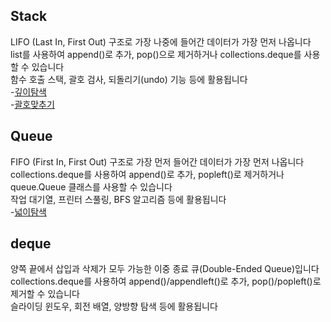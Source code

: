 ## Stack
LIFO (Last In, First Out) 구조로 가장 나중에 들어간 데이터가 가장 먼저 나옵니다<br>
list를 사용하여 append()로 추가, pop()으로 제거하거나 collections.deque를 사용할 수 있습니다<br>
함수 호출 스택, 괄호 검사, 되돌리기(undo) 기능 등에 활용됩니다<br>
-[깊이탐색](Algorithm/스택/ExitMaze_DFS.py)<br>
-[괄호맞추기](Algorithm/스택/stk_bracketMatch.py)<br>

## Queue
FIFO (First In, First Out) 구조로 가장 먼저 들어간 데이터가 가장 먼저 나옵니다<br>
collections.deque를 사용하여 append()로 추가, popleft()로 제거하거나 queue.Queue 클래스를 사용할 수 있습니다<br>
작업 대기열, 프린터 스풀링, BFS 알고리즘 등에 활용됩니다<br>
-[넓이탐색](Algorithm/큐/que_ExitMaze_BFS.py)<br>


## deque
양쪽 끝에서 삽입과 삭제가 모두 가능한 이중 종료 큐(Double-Ended Queue)입니다<br>
collections.deque를 사용하여 append()/appendleft()로 추가, pop()/popleft()로 제거할 수 있습니다<br>
슬라이딩 윈도우, 회전 배열, 양방향 탐색 등에 활용됩니다<br>
